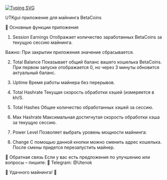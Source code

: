 [![Typing SVG](https://readme-typing-svg.herokuapp.com?color=%2336BCF7&lines=Майнер+GUI+будущего)](https://git.io/typing-svg)


UTKgui приложение для майнинга BetaCoins

📌 Основные функции приложения
1. Session Earnings
Отображает количество заработанных BetaCoins за текущую сессию майнинга.

Важно: При закрытии приложения значение сбрасывается.

2. Total Balance
Показывает общий баланс вашего кошелька BetaCoins.
При первом запуске отображается 0, но через 3 минуты обновится актуальный баланс.

3. Uptime
Время работы майнера без перерывов.

4. Total Hashrate
Текущая скорость обработки хэшей (измеряется в kh/S.

5. Total Hashes
Общее количество обработанных хэшей за сессию.

6. Max Hashrate
Максимальная достигнутая скорость обработки хэша за текущую сессию.

7. Power Level
Позволяет выбрать уровень мощности майнинга:

8. Change
С помощью данной кнопки можно сменить адрес кошелька.
После смены придется перезапустить майнер.

📩 Обратная связь
Если у вас есть предложения по улучшению или вопросы – пишите:
🔗 Telegram: @Utenok

🚀 Удачного майнинга! 🚀

